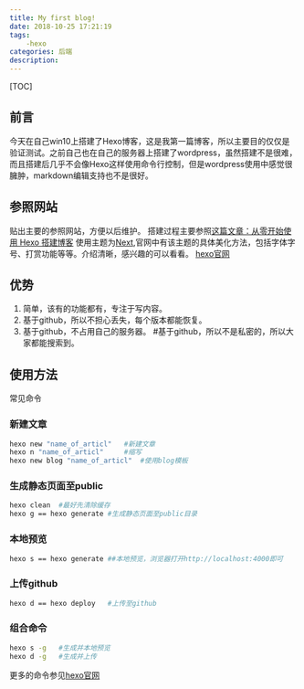 ```yaml
---
title: My first blog!
date: 2018-10-25 17:21:19
tags: 
    -hexo
categories: 后端
description:
---
```


[TOC]

## 前言

今天在自己win10上搭建了Hexo博客，这是我第一篇博客，所以主要目的仅仅是验证测试。之前自己也在自己的服务器上搭建了wordpress，虽然搭建不是很难，而且搭建后几乎不会像Hexo这样使用命令行控制，但是wordpress使用中感觉很臃肿，markdown编辑支持也不是很好。

## 参照网站
贴出主要的参照网站，方便以后维护。
搭建过程主要参照[这篇文章：从零开始使用 Hexo 搭建博客](https://www.dingxuewen.com/2017/05/15/reprinted-how-to-build-a-blog-with-hexo/)
使用主题为[Next](http://theme-next.iissnan.com/),官网中有该主题的具体美化方法，包括字体字号、打赏功能等等。介绍清晰，感兴趣的可以看看。
[hexo官网](https://hexo.io/zh-cn/)
## 优势
1. 简单，该有的功能都有，专注于写内容。
2. 基于github，所以不担心丢失，每个版本都能恢复。
3. 基于github，不占用自己的服务器。
#基于github，所以不是私密的，所以大家都能搜索到。

## 使用方法

常见命令

### 新建文章

```bash
hexo new "name_of_articl"	#新建文章
hexo n "name_of_articl"		#缩写
hexo new blog "name_of_articl"	#使用blog模板
```

### 生成静态页面至public

```bash
hexo clean	#最好先清除缓存
hexo g == hexo generate	#生成静态页面至public目录
```

### 本地预览

```bash
hexo s == hexo generate	##本地预览，浏览器打开http://localhost:4000即可
```

### 上传github

```bash
hexo d == hexo deploy	#上传至github
```

### 组合命令

```bash
hexo s -g	#生成并本地预览
hexo d -g	#生成并上传
```

更多的命令参见[hexo官网](https://hexo.io/zh-cn/)

